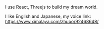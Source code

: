 I use React, Threejs to build my dream world.

I like English and Japanese, my voice link:
https://www.ximalaya.com/zhubo/92468648/
